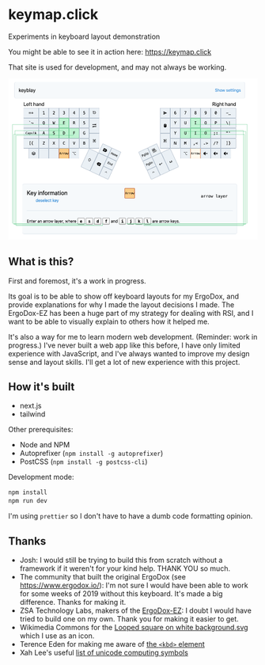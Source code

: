 # keymap.click

Experiments in keyboard layout demonstration

You might be able to see it in action here:
<https://keymap.click>

That site is used for development,
and may not always be working.

![Screenshot](docs/screenshot.png?raw=true "Screenshot")

## What is this?

First and foremost, it's a work in progress.

Its goal is to be able to show off keyboard layouts for my ErgoDox,
and provide explanations for why I made the layout decisions I made.
The ErgoDox-EZ has been a huge part of my strategy for dealing with RSI,
and I want to be able to visually explain to others how it helped me.

It's also a way for me to learn modern web development.
(Reminder: work in progress.)
I've never built a web app like this before,
I have only limited experience with JavaScript,
and I've always wanted to improve my design sense and layout skills.
I'll get a lot of new experience with this project.

## How it's built

- next.js
- tailwind

Other prerequisites:

- Node and NPM
- Autoprefixer (`npm install -g autoprefixer`)
- PostCSS (`npm install -g postcss-cli`)

Development mode:

```bash
npm install
npm run dev
```

I'm using `prettier` so I don't have to have a dumb code formatting opinion.

## Thanks

- Josh:
  I would still be trying to build this from scratch without a framework
  if it weren't for your kind help.
  THANK YOU so much.
- The community that built the original ErgoDox
  (see <https://www.ergodox.io/>):
  I'm not sure I would have been able to work for some weeks of 2019
  without this keyboard.
  It's made a big difference.
  Thanks for making it.
- ZSA Technology Labs, makers of the
  [ErgoDox-EZ](https://ergodox-ez.com/):
  I doubt I would have tried to build one on my own.
  Thank you for making it easier to get.
- Wikimedia Commons for the
  [Looped square on white background.svg](https://commons.wikimedia.org/wiki/File:Looped_square_on_white_background.svg)
  which I use as an icon.
- Terence Eden for making me aware of
  [the `<kbd>` element](https://shkspr.mobi/blog/2020/05/better-keyboard-buttons-in-html/)
- Xah Lee's useful
  [list of unicode computing symbols](http://xahlee.info/comp/unicode_computing_symbols.html)
